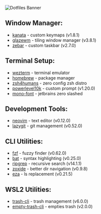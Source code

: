 <img src="https://capsule-render.vercel.app/api?type=waving&height=200&color=0:02569B,100:005078&text=~/dotfiles&fontAlignY=38&fontColor=ffffff&fontSize=60&animation=fadeIn&section=header" alt="Dotfiles Banner" align="center"/>

## Window Manager:

- [kanata](https://github.com/jtroo/kanata/) - custom keymaps (v1.8.1)
- [glazewm](https://github.com/glzr-io/glazewm) - tiling window manager (v3.8.1)
- [zebar](https://github.com/glzr-io/zebar) - custom taskbar (v2.7.0)

## Terminal Setup:

- [wezterm](https://github.com/wez/wezterm) - terminal emulator
- [homebrew](https://github.com/Homebrew/brew) - package manager
- [zsh4humans](https://github.com/romkatv/zsh4humans) - zero config zsh distro
- [powerlevel10k](https://github.com/romkatv/powerlevel10k) - custom prompt (v1.20.0)
- [mono-font](https://github.com/sharpjs/JetBrainsMonoSlashed) - jetbrains zero slashed

## Development Tools:

- [neovim](https://github.com/neovim/neovim) - text editor (v0.12.0)
- [lazygit](https://github.com/jesseduffield/lazygit) - git management (v0.52.0)

## CLI Utilities:

- [fzf](https://github.com/junegunn/fzf) - fuzzy finder (v0.62.0)
- [bat](https://github.com/sharkdp/bat) - syntax highlighting (v0.25.0)
- [ripgrep](https://github.com/BurntSushi/ripgrep) - recursive search (v14.1.1)
- [zoxide](https://github.com/ajeetdsouza/zoxide) - better dir navigation (v0.9.8)
- [eza](https://github.com/eza-community/eza) - ls replacement (v0.21.5)

## WSL2 Utilities:

- [trash-cli](https://github.com/sindresorhus/trash-cli) - trash management (v6.0.0)
- [empty-trash-cli](https://github.com/sindresorhus/empty-trash-cli) - empties trash (v2.0.0)
